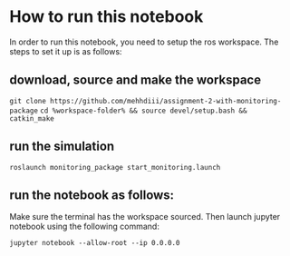 # How to run this notebook

In order to run this notebook, you need to setup the ros workspace. The steps to set it up is as follows: 

## download, source and make the workspace
`git clone https://github.com/mehhdiii/assignment-2-with-monitoring-package`
`cd %workspace-folder% && source devel/setup.bash && catkin_make`

## run the simulation

`roslaunch monitoring_package start_monitoring.launch`

## run the notebook as follows: 

Make sure the terminal has the workspace sourced. Then launch jupyter notebook using the following command: 

`jupyter notebook --allow-root --ip 0.0.0.0`
